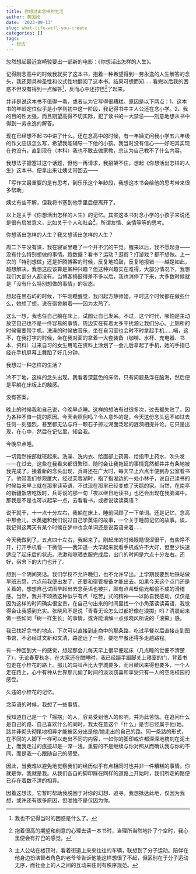 ```yaml
---
title: 你想过出怎样的生活
author: 黄国政
date: '2023-09-13'
slug: what-life-will-you-create
categories: []
tags:
  - 想法
---
```


忽然想起最近宫崎骏要出一部新的电影：《你想活出怎样的人生》。

记得刚念高中的时候我就买了这本书，抱着一种希望得到一劳永逸的人生解答的念头，我还颇具神圣性和仪式性地翻阅了这本书。结果可想而知……看完以后我的困惑不但没有得到一点解答[^answer]，反而心中还拧巴[^ningba]了起来。

[^answer]: 我也不记得当时的困惑是什么了。
[^ningba]: 抱着很高的期望和刻意的心理去读一本书时，当理所当然地扑了个空时，我心里便会有拧巴的感觉。

并非是说这本书不值得一看，或者认为它写得很糟糕。原因是以下两点：1、这本书的年龄定位似乎是小学到初中这一阶段，我记得书中主人公还在念小学。2、我的目的性太强，而且期望高得不切实际，犯了读书的一大禁忌——刻意地想从书中得到一劳永逸的解答。

现在已经想不起书中讲了什么。还在念高中的时候，有一年姨丈问我小学五六年级的作文应该怎么写，希望我能辅导一下他的小孩。我当时没有信心——好吧其实现在也没有，直到现在（本科）我也不敢去做家教，总认为自己教不了什么内容。

我想法子搪塞过这个话题，但他一再请求，我招架不住，想起《你想活出怎样的人生》这本书，便拿出来让姨丈带回去——

「写作文最重要的是有思考，到乐乐这个年龄段，我想这本书会给他的思考带来很多帮助」

姨丈有些不解，但我将书塞到他手里后便离开了。

以上是关于《你想活出怎样的人生》的记忆。其实这本书对念小学的小孩子来说还是很有启发意义，比如关于个人和社会[^relation]，所谓友情、亲情等等的思考。

[^relation]: 主人公站在楼顶时，看着街道上来来往往的车辆，联想到了分子运动。陪伴在他身边扮演智者角色的老爷爷告诉他能这样想很了不起，但区别在于分子运动无序，而社会上的人之间的互动来往则有秩序规范。

你想活出怎样的人生？我又想活出怎样的人生？

周二下午没有课，我在寝室里睡了一个并不沉的午觉。醒来以后，我不愿起身——没有什么特别想做的事情。跑数据？看书？运动？逛街？打游戏？都不想做。上一次的「特别想做」还是折腾博客的时候，反复地捣鼓，反复地报错——越是如此，越想解决。我想这应该算是某种兴趣？但这种兴趣实在难得，大部分情况下，我想我们大部分人都没有。当博客捣鼓得差不多以后，我也消停了下来，大多数时候就是「没有什么特别想做的事情」的状态。

想起在黑石屿的时候，下午刚睡醒觉，我问起方静师姐，平时这个时候都在做些什么，她想了想，说在宿舍躺着——因为太热了。

这么一想，我也任自己躺在床上，试图让自己发呆。不过，这个时代，哪怕是主动放空自己也不是一件容易的事情，周边实在有着太多干扰源让我们分心。上厕所的时候需要带手机，洗澡的时候放音乐，坐在自习室也会时不时拿起手机……喏，这不，在我打字的时候，坐在我对面的拿着一大套装备（咖啡、水杯、充电器、书本、资料）过来自习的女生用笔在资料上涂划了一会儿后拿起了手机，她的手指已经在手机屏幕上舞蹈了好几分钟。

我想过一种怎样的生活？

冷不丁地，这样的念头出现。我看着深蓝色的床帘，只有问题悬浮在脑海，然后便是平躺在床板上的触感。

没有答案。

晚上的时候我和自己说，今晚早点睡。这样的想法有过很多次，过去都失败了，因为各种不值一提的原因。今天会照例吗？令人意外的是，今天这份念头远不如过去任何一刻强烈，甚至都无法与将一颗石子掠过湖面泛起的涟漪相提并论。它只是出现，在心中，然后在记忆里，知会我。

今晚早点睡。

一切竟然按部就班起来。洗澡、洗内衣、给面部上药膏、给指甲上药水、吹头发——在过去，这些在我看来都很繁琐，随时会让我拖延的事情竟然都井井有条地被我完成了。接着新的念头出现，兵哥还在广大时，每天早上六点半便到办公室看书了。他带我们参观厦大，经过芙蓉湖时，指了指湖边的一处小林子，说自己读书的时候每天早上就在那里读英语，不过现在那里已经变成了天鹅的家。当然，在南亭的新疆饭店吃饭时，兵哥说的那一句「夜以继日地读书」也还会出现在我脑海中。那我是不是也可以起早一点，去看看书，或者说读读英语？

说干就干，十一点十分左右，我躺在床上，睡前回顾了一下单词。还是记忆，念高中那会儿，水英姐和我们说过自己学英语的故事，一个关于睡前记忆的故事。诶，我记得这两天有某个时候在梦中也念单词还是说英语来着……

今天我做到了，五点四十左右，我起来了。刚起床的时候眼睛很涩很干，有些睁不开，打开手机看一下微信——我知道一大早起来就看手机或许不大好，但至少快速适应了起床后的状态。洗漱和晾晒衣服完成后，出门的时间是六点十分左右。还好，宿舍下的大门也开了。

想到一个阴间笑话。我们学校不允许晚归，也不允许早出。上学期我要到地铁站做早班志愿，六点前我便出发了，还要和宿管报备才能出去。如果今天这个点门还是关着的，想想自己试图早起出去念英语也被拦，颇有点凿壁偷光都偷不成的滑稽感。当然，我并不颂扬这种似乎有点「吃苦」式的精神——以防自我感动。仅仅是因为这样的时间确实很宝贵，在自己匀出来的时间里找一个小角落读读英语，我觉得会让我感到充实。张晓风不是说「青春无论怎么过都好像在浪掷」吗？清晨起来做一些如同「树一样生长」的事情，或许能消解一点张晓风所说的「浪掷」感。

我已找好念书的地点，下次可以直接到走商中的那条路，吃过早餐以后直接走到图书馆，不必经过文新和文清，路途远了一些，要吃早餐还得多走趟路程。

有一种回到大一的感觉，想起那会儿每天早上很早便起床（几点睡的觉便不清楚了），无论春夏秋冬，在大家还在酣睡时，我已经蹑手蹑脚关上寝室的门，背着书包走在小桂花的路上。那儿的鸟叫声比大学城要多，而且微风来得也要多，一个人走在路上，心中有种从世界那儿偷了时间的淡淡窃喜和享受只有一人的空荡校园的感受。

久违的小桂花的记忆。

念英语的时候，我想了一些事情。

我知道自己是一个「摇摆」的人，容易受到他人的影响，并为此苦恼。在追问什么是自己的路、自己喜欢什么的同时，我太在意这个「什么」是否已经属于他/她。路并非彻头彻尾地相异才能被区分出是他/她走出的自己的路。同一条路的形式，在不同的人脚下一样可以走出不同的内容，一如你的脚印或许都深深地镌刻在泥土上，而我走过的痕迹却是一深一浅。重要的不是继续与你对照从而确认我与你的不同，而是我一心跟随自己的感受。

因此，当我难以避免地觉察我们的经历似乎有点相同时也并非一件糟糕的事情。你就是你，我就是我。从我们各自的脚印踩在同样的道路上开始时，我们所走的路便已存在着数不清的相异。

因着这想法，它暂时帮助我脱困于对你的幻想、追寻。我想抵达此地，仅因为我想，或许还有很多原因，但唯独不是仅因为你。